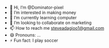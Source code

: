 - 👋 Hi, I’m @Dominator-pixel
- 👀 I’m interested in making money 
- 🌱 I’m currently learning computer 
- 💞️ I’m looking to collaborate on marketing 
- 📫 How to reach me steveadagioo1@gmail.com
- 😄 Pronouns: ...
- ⚡ Fun fact: I play soccer 

<!---
Dominator-pixel/Dominator-pixel is a ✨ special ✨ repository because its `README.md` (this file) appears on your GitHub profile.
You can click the Preview link to take a look at your changes.
--->
